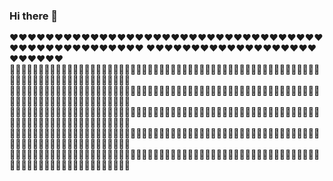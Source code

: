 ### Hi there 👋


:heart::heart::heart::heart::heart::heart::heart::heart::heart::heart::heart::heart::heart::heart::heart::heart::heart::heart::heart::heart::heart::heart::heart::heart::heart::heart::heart::heart::heart::heart::heart::heart::heart::heart::heart::heart::heart::heart::heart::heart::heart::heart::heart::heart::heart::heart::heart::heart::heart::heart: :heart::heart::heart::heart::heart::heart::heart::heart::heart::heart::heart::heart::heart::heart::heart::heart::heart::heart::heart::heart::heart::heart::heart::heart::heart: <br />
🧡🧡🧡🧡🧡🧡🧡🧡🧡🧡🧡🧡🧡🧡🧡🧡🧡🧡🧡🧡🧡🧡🧡🧡🧡🧡🧡🧡🧡🧡🧡🧡🧡🧡🧡🧡🧡🧡🧡🧡🧡🧡🧡🧡🧡🧡🧡🧡🧡🧡🧡🧡🧡🧡🧡🧡🧡🧡🧡🧡🧡🧡🧡🧡🧡🧡🧡🧡🧡🧡🧡🧡🧡🧡🧡 <br />
💛💛💛💛💛💛💛💛💛💛💛💛💛💛💛💛💛💛💛💛💛💛💛💛💛💛💛💛💛💛💛💛💛💛💛💛💛💛💛💛💛💛💛💛💛💛💛💛💛💛💛💛💛💛💛💛💛💛💛💛💛💛💛💛💛💛💛💛💛💛💛💛💛💛💛 <br />
💚💚💚💚💚💚💚💚💚💚💚💚💚💚💚💚💚💚💚💚💚💚💚💚💚💚💚💚💚💚💚💚💚💚💚💚💚💚💚💚💚💚💚💚💚💚💚💚💚💚💚💚💚💚💚💚💚💚💚💚💚💚💚💚💚💚💚💚💚💚💚💚💚💚💚 <br />
💙💙💙💙💙💙💙💙💙💙💙💙💙💙💙💙💙💙💙💙💙💙💙💙💙💙💙💙💙💙💙💙💙💙💙💙💙💙💙💙💙💙💙💙💙💙💙💙💙💙💙💙💙💙💙💙💙💙💙💙💙💙💙💙💙💙💙💙💙💙💙💙💙💙💙 <br />
💜💜💜💜💜💜💜💜💜💜💜💜💜💜💜💜💜💜💜💜💜💜💜💜💜💜💜💜💜💜💜💜💜💜💜💜💜💜💜💜💜💜💜💜💜💜💜💜💜💜💜💜💜💜💜💜💜💜💜💜💜💜💜💜💜💜💜💜💜💜💜💜💜💜💜 <br />
